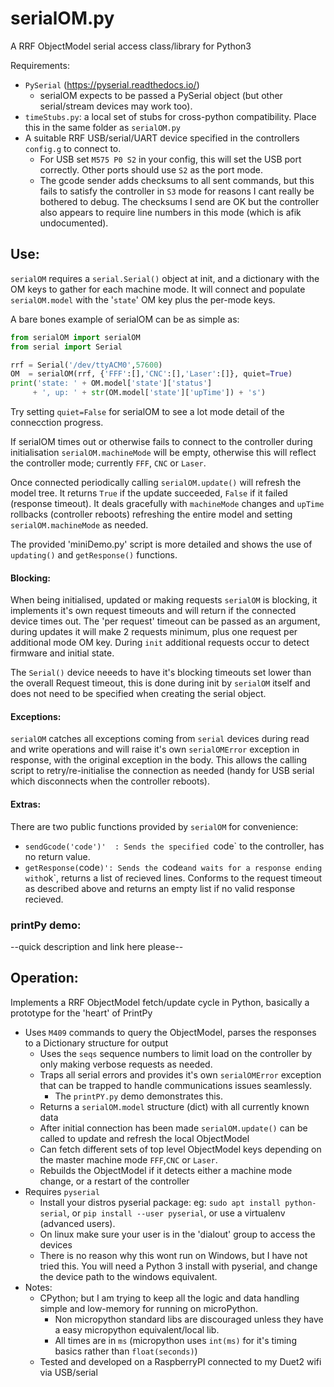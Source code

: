 # serialOM.py
A RRF ObjectModel serial access class/library for Python3

Requirements:
* `PySerial` (https://pyserial.readthedocs.io/)
  * serialOM expects to be passed a PySerial object (but other serial/stream devices may work too).
* `timeStubs.py`: a local set of stubs for cross-python compatibility. Place this in the same folder as `serialOM.py`
* A suitable RRF USB/serial/UART device specified in the controllers `config.g` to connect to.
  * For USB set `M575 P0 S2` in your config, this will set the USB port correctly. Other ports should use `S2` as the port mode.
  * The gcode sender adds checksums to all sent commands, but this fails to satisfy the controller in `S3` mode for reasons I cant really be bothered to debug. The checksums I send are OK but the controller also appears to require line numbers in this mode (which is afik undocumented).

## Use:
`serialOM` requires a `serial.Serial()` object at init, and a dictionary with the OM keys to gather for each machine mode. It will connect and populate `serialOM.model` with the '`state`' OM key plus the per-mode keys.

A bare bones example of serialOM can be as simple as:
```python
from serialOM import serialOM
from serial import Serial

rrf = Serial('/dev/ttyACM0',57600)
OM  = serialOM(rrf, {'FFF':[],'CNC':[],'Laser':[]}, quiet=True)
print('state: ' + OM.model['state']['status']
     + ', up: ' + str(OM.model['state']['upTime']) + 's')
```
Try setting `quiet=False` for serialOM to see a lot mode detail of the connecction progress.

If serialOM times out or otherwise fails to connect to the controller during initialisation `serialOM.machineMode` will be empty, otherwise this will reflect the controller mode; currently `FFF`, `CNC` or `Laser`.

Once connected periodically calling `serialOM.update()` will refresh the model tree. It returns `True` if the update succeeded, `False` if it failed (response timeout). It deals gracefully with `machineMode` changes and `upTime` rollbacks (controller reboots) refreshing the entire model and setting `serialOM.machineMode` as needed.

The provided 'miniDemo.py' script is more detailed and shows the use of `updating()` and `getResponse()` functions.

#### Blocking:
When being initialised, updated or making requests `serialOM` is blocking, it implements it's own request timeouts and will return if the connected device times out. The 'per request' timeout can be passed as an argument, during updates it will make 2 requests minimum, plus one request per additional mode OM key. During `init` additional requests occur to detect firmware and initial state.

The `Serial()` device neeeds to have it's blocking timeouts set lower than the overall Request timeout, this is done during init by `serialOM` itself and does not need to be specified when creating the serial object.

#### Exceptions:
`serialOM` catches all exceptions coming from `serial` devices during read and write operations and will raise it's own `serialOMError` exception in response, with the original exception in the body. This allows the calling script to retry/re-initialise the connection as needed (handy for USB serial which disconnects when the controller reboots).

#### Extras:
There are two public functions provided by `serialOM` for convenience:
* `sendGcode('code')'  : Sends the specified `code` to the controller, has no return value.
* `getResponse(`code`)': Sends the `code` and waits for a response ending with `ok`, returns a list of recieved lines. Conforms to the request timeout as described above and returns an empty list if no valid response recieved.

### printPy demo:
--quick description and link here please--

## Operation:
Implements a RRF ObjectModel fetch/update cycle in Python, basically a prototype for the 'heart' of PrintPy
* Uses `M409` commands to query the ObjectModel, parses the responses to a Dictionary structure for output
  * Uses the `seqs` sequence numbers to limit load on the controller by only making verbose requests as needed.
  * Traps all serial errors and provides it's own `serialOMError` exception that can be trapped to handle communications issues seamlessly.
    * The `printPY.py` demo demonstrates this.
  * Returns a `serialOM.model` structure (dict) with all currently known data
  * After initial connection has been made `serialOM.update()` can be called to update and refresh the local ObjectModel
  * Can fetch different sets of top level ObjectModel keys depending on the master machine mode `FFF`,`CNC` or `Laser`.
  * Rebuilds the ObjectModel if it detects either a machine mode change, or a restart of the controller
* Requires `pyserial`
  * Install your distros pyserial package: eg: `sudo apt install python-serial`, or `pip install --user pyserial`, or use a virtualenv (advanced users).
  * On linux make sure your user is in the 'dialout' group to access the devices
  * There is no reason why this wont run on Windows, but I have not tried this. You will need a Python 3 install with pyserial, and change the device path to the windows equivalent.
* Notes:
  * CPython; but I am trying to keep all the logic and data handling simple and low-memory for running on microPython.
    * Non micropython standard libs are discouraged unless they have a easy micropython equivalent/local lib.
    * All times are in `ms` (micropython uses `int(ms)` for it's timing basics rather than `float(seconds)`)
  * Tested and developed on a RaspberryPI connected to my Duet2 wifi via USB/serial
